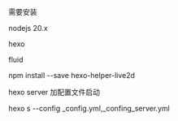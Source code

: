 需要安装

nodejs 20.x

hexo

fluid

npm install --save hexo-helper-live2d

hexo server 加配置文件启动

hexo s --config _config.yml,_confing_server.yml

